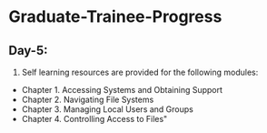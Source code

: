 # Graduate-Trainee-Progress

## Day-5:
1. Self learning resources are provided for the following modules:
 - Chapter 1. Accessing Systems and Obtaining Support
 - Chapter 2. Navigating File Systems
 - Chapter 3. Managing Local Users and Groups
 - Chapter 4. Controlling Access to Files"
